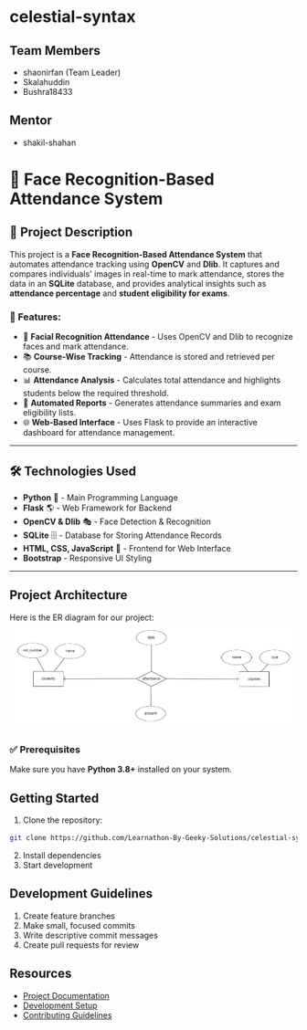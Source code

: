 # celestial-syntax

## Team Members
- shaonirfan (Team Leader)
- Skalahuddin
- Bushra18433

## Mentor
- shakil-shahan

# 📌 Face Recognition-Based Attendance System

## 📖 Project Description
This project is a **Face Recognition-Based Attendance System** that automates attendance tracking using **OpenCV** and **Dlib**. It captures and compares individuals' images in real-time to mark attendance, stores the data in an **SQLite** database, and provides analytical insights such as **attendance percentage** and **student eligibility for exams**.

### 🔹 Features:
- 🎦 **Facial Recognition Attendance** - Uses OpenCV and Dlib to recognize faces and mark attendance.
- 📚 **Course-Wise Tracking** - Attendance is stored and retrieved per course.
- 📊 **Attendance Analysis** - Calculates total attendance and highlights students below the required threshold.
- 📝 **Automated Reports** - Generates attendance summaries and exam eligibility lists.
- 🌐 **Web-Based Interface** - Uses Flask to provide an interactive dashboard for attendance management.

---

## 🛠️ Technologies Used
- **Python** 🐍 - Main Programming Language
- **Flask** 🌎 - Web Framework for Backend
- **OpenCV & Dlib** 🎭 - Face Detection & Recognition
- **SQLite** 🗄️ - Database for Storing Attendance Records
- **HTML, CSS, JavaScript** 🎨 - Frontend for Web Interface
- **Bootstrap**  - Responsive UI Styling

---

## Project Architecture
Here is the ER diagram for our project:
![ER Diagram](docs/ERD_Diagram.png)

### ✅ Prerequisites
Make sure you have **Python 3.8+** installed on your system.

## Getting Started
1. Clone the repository:
```bash
git clone https://github.com/Learnathon-By-Geeky-Solutions/celestial-syntax/
```
2. Install dependencies
3. Start development

## Development Guidelines
1. Create feature branches
2. Make small, focused commits
3. Write descriptive commit messages
4. Create pull requests for review

## Resources
- [Project Documentation](docs/)
- [Development Setup](docs/setup.md)
- [Contributing Guidelines](CONTRIBUTING.md)
